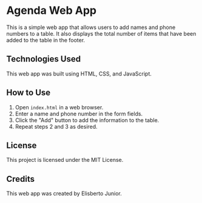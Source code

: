 # Agenda Web App

This is a simple web app that allows users to add names and phone numbers to a table. It also displays the total number of items that have been added to the table in the footer.

## Technologies Used

This web app was built using HTML, CSS, and JavaScript.

## How to Use

1. Open `index.html` in a web browser.
2. Enter a name and phone number in the form fields.
3. Click the "Add" button to add the information to the table.
4. Repeat steps 2 and 3 as desired.



## License

This project is licensed under the MIT License. 

## Credits

This web app was created by Elisberto Junior.
